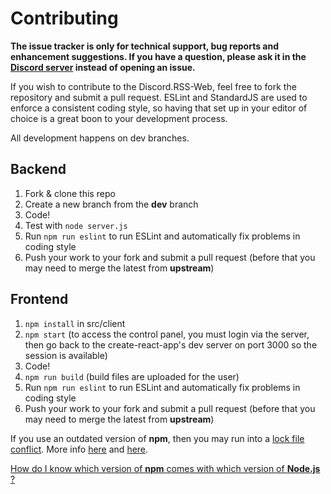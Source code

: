 # Contributing

**The issue tracker is only for technical support, bug reports and enhancement suggestions.
If you have a question, please ask it in the [Discord server](https://discord.gg/pudv7Rx) instead of opening an issue.**

If you wish to contribute to the Discord.RSS-Web, feel free to fork the repository and submit a pull request.
ESLint and StandardJS are used to enforce a consistent coding style, so having that set up in your editor of choice is a great boon to your development process.

All development happens on dev branches.

## Backend

1. Fork & clone this repo
2. Create a new branch from the **dev** branch
3. Code!
4. Test with `node server.js`
5. Run `npm run eslint` to run ESLint and automatically fix problems in coding style
6. Push your work to your fork and submit a pull request (before that you may need to merge the latest from **upstream**)

## Frontend

1. `npm install` in src/client
2. `npm start` (to access the control panel, you must login via the server, then go back to the create-react-app's dev server on port 3000 so the session is available)
3. Code!
4. `npm run build` (build files are uploaded for the user)
5. Run `npm run eslint` to run ESLint and automatically fix problems in coding style
6. Push your work to your fork and submit a pull request (before that you may need to merge the latest from **upstream**)

If you use an outdated version of **npm**, then you may run into a [lock file conflict](https://docs.npmjs.com/files/package-locks#resolving-lockfile-conflicts).
More info [here](https://github.com/npm/npm/issues/20434) and [here](https://github.com/npm/npm/issues/20891).

[How do I know which version of **npm** comes with which version of **Node.js** ?](https://nodejs.org/en/download/releases/)
